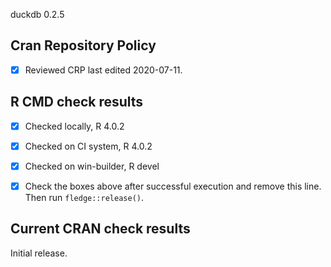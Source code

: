 duckdb 0.2.5

## Cran Repository Policy

- [x] Reviewed CRP last edited 2020-07-11.

## R CMD check results

- [x] Checked locally, R 4.0.2
- [x] Checked on CI system, R 4.0.2
- [x] Checked on win-builder, R devel

- [x] Check the boxes above after successful execution and remove this line. Then run `fledge::release()`.

## Current CRAN check results

Initial release.
